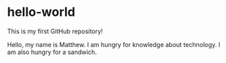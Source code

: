 # hello-world
This is my first GitHub repository!

Hello, my name is Matthew. I am hungry for knowledge about technology. I am also hungry for a sandwich.
